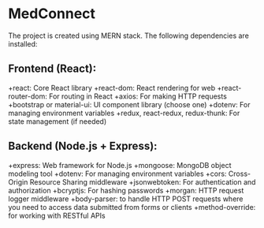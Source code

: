# MedConnect

The project is created using MERN stack. 
The following dependencies are installed:
## Frontend (React):
+react: Core React library
+react-dom: React rendering for web
+react-router-dom: For routing in React
+axios: For making HTTP requests
+bootstrap or material-ui: UI component library (choose one)
+dotenv: For managing environment variables
+redux, react-redux, redux-thunk: For state management (if needed)
## Backend (Node.js + Express):
+express: Web framework for Node.js
+mongoose: MongoDB object modeling tool
+dotenv: For managing environment variables
+cors: Cross-Origin Resource Sharing middleware
+jsonwebtoken: For authentication and authorization
+bcryptjs: For hashing passwords
+morgan: HTTP request logger middleware
+body-parser: to handle HTTP POST requests where you need to access data submitted from forms or clients
+method-override: for working with RESTful APIs
